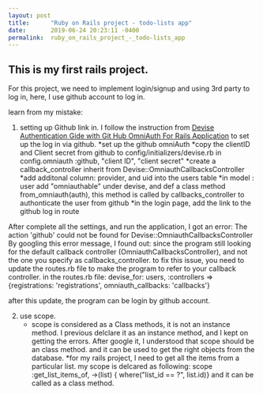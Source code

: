 ```yaml
---
layout: post
title:      "Ruby on Rails project - todo-lists app"
date:       2019-06-24 20:23:11 -0400
permalink:  ruby_on_rails_project_-_todo-lists_app
---
```


## This is my first rails project. 
For this project, we need to implement login/signup and using 3rd party to log in, here, I use github account to log in.

learn from my mistake:
1. setting up Github link in. I follow the instruction from [Devise Authentication Gide with Git Hub OmniAuth For Rails Application](https://medium.com/@salmaeng71/devise-authentication-guide-with-github-omniauth-for-rails-application-220aa52d5b82) to set up the log in via github.
   *set up the github omniAuth
	 *copy the clientID and Client secret from github to config/initializers/devise.rb in config.omniauth :github, "client ID", "client secret"
	 *create a callback_controller inherit from Devise::OmniauthCallbacksController
	 *add additonal column: provider, and uid into the users table
	 *in model : user add "omniauthable" under devise, and def a class method from_omniauth(auth), this method is called by callbacks_controller to authonticate the user from github
	 *in the login page, add the link to the github log in route
	 
After complete all the settings, and run the application, I got an error: The action 'github' could not be found for Devise::OmniauthCallbacksController
By googling this error message, I found out:
since the program still looking for the default callback controller (OmniauthCallbacksController), and not the one you specify as callbacks_controller. 
to fix this issue, you need to update the routes.rb file to make the program to refer to your callback controller.
in the routes.rb file:
devise_for: users, :controllers => {registrations: 'registrations', omniauth_callbacks: 'callbacks'}

after this update, the program can be login by github account.

2. use scope.
    * scope is considered as a Class methods, it is not an instance method. 
       I previous delclare it as an instance method, and I kept on getting the errors. After google it, I understood that scope should be an class method. and it can be used to get the right objects from the database.
    *for my rails project, I need to get all the items from a particular list. my scope is delcared as following:
      scope :get_list_items_of, ->(list) { where("list_id == ?", list.id)}
			and it can be called as a class method. 

